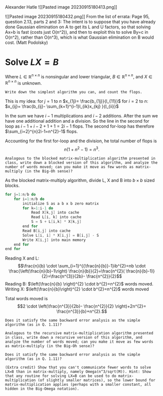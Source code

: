 Alexander Hatle
![[Pasted image 20230915180413.png]]



![[Pasted image 20230915180432.png]]
From the list of errata:
	Page 95, question 2.13, parts 2 and 3: The intent is to suppose that you have already done Gaussian elimination on A to get its L and U factors, so that solving Ax=b is fast (costs just O(n^2)), and then to exploit this to solve By=c in O(n^2), rather than O(n^3), which is what Gaussian elimination on B would cost. (Matt Podolsky)



# Solve $LX=B$
Where $L \in \mathbb{R}^{n \times n}$ is nonsingular and lower triangular, $B \in \mathbb{R}^{n \times n}$, and $X \in \mathbb{R}^{n \times n}$ is unknown.
```ad-question
Write down the simplest algorithm you can, and count the flops.

```

This is my idea:
for $j=1$ to $n$
	$x_{1j}= \frac{b_{1j}}{l_{11}}$
	for $i=2$ to $n$:
		$x_{ij}= \frac{b_{ij}- \sum_{k=1}^{i-1}l_{ik}x_{kj} }{l_{ii}}$

In the sum we have $i-1$ multiplications and $i-2$ additions. After the sum we have one additional addition and a division. So the line in the second for loop as $i-1+i-2+1+1=2i-1$ flops. The second for-loop has therefore $\sum_{i=2}^{n}2i-1=n^{2}-1$ flops. 

Accounting for the first for-loop and the division, he total number of flops is $$n(1+n^{2}-1)=n^{3}.$$

```ad-question
Analogous to the blocked matrix-multiplication algorithm presented in class, write down a blocked version of this algorithm, and analyze the number of words moved; can you make it move as few words as matrix-multiply (in the Big-Oh sense)?

```
As the blocked matrix-multiply algorithm, divide L, X and B into $b \times b$ sized blocks.
``` c
for j=1:n/b do
	for i=1:n/b do
		initialize S as a b x b zero matrix
		for k=1:i-1 do
			Read X[k,j] into cache
			Read L[i, k] into cache 
			S = S + L[i,k] * X[k,j]
		end for
		Read B[i,j] into cache
		Solve L[i, i] * X[i,j] = B[i,j] - S
		Write X[i,j] into main memory
	end for
end for
```

Reading X and L: $$\frac{n}{b} \cdot \sum_{i=1}^{{\frac{n}{b}}-1}ib^{2}=nb \cdot \frac{\left(\frac{n}{b}-1\right) \frac{n}{b}}{2}=\frac{n^{2}( \frac{n}{b}-1)}{2}=\frac{n^{3}}{2b}- \frac{n^{2}}{2}$$ Reading B: $\left(\frac{n}{b} \right)^{2} \cdot b^{2}=n^{2}$ words moved.
Writing X: $\left(\frac{n}{b}\right)^{2} \cdot b^{2}=n^{2}$ words moved

Total words moved is
$$2 \cdot \left(\frac{n^{3}}{2b}- \frac{n^{2}}{2} \right)+2n^{2}= \frac{n^{3}}{b}+n^{2}.$$

```ad-question
Does it satisfy the same backward error analysis as the simple algorithm (as in Q. 1.11)?

```


```ad-question
Analogous to the recursive matrix-multiplication algorithm presented in class, write down a recursive version of this algorithm, and analyze the number of words moved; can you make it move as few words as matrix-multiply (in the Big-Oh sense)?

```


```ad-question
Does it satisfy the same backward error analysis as the simple algorithm (as in Q. 1.11)?

```


```ad-question
(Extra credit) Show that you can't communicate fewer words to solve LX=B than in matrix-multiply, namely Omega(n^3/sqrt(M)). Hint: Show that any routine for solving LX=B can be used to do matrix-multiplication (of slightly smaller matrices), so the lower bound for matrix-multiplication applies (perhaps with a smaller constant, all hidden in the Big-Omega notation).

```
